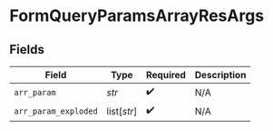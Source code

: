 # FormQueryParamsArrayResArgs


## Fields

| Field                | Type                 | Required             | Description          |
| -------------------- | -------------------- | -------------------- | -------------------- |
| `arr_param`          | *str*                | :heavy_check_mark:   | N/A                  |
| `arr_param_exploded` | list[*str*]          | :heavy_check_mark:   | N/A                  |